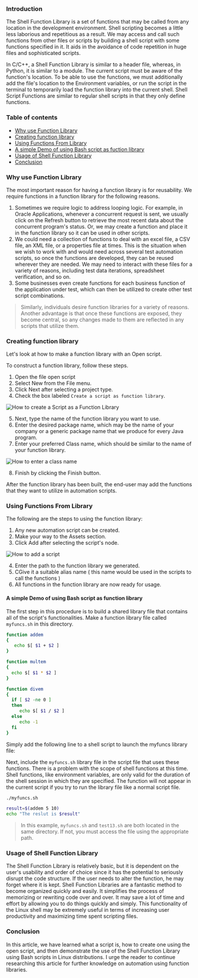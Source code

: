 ### Introduction
The Shell Function Library is a set of functions that may be called from any location in the development environment. Shell scripting becomes a little less laborious and repetitious as a result. We may access and call such functions from other files or scripts by building a shell script with some functions specified in it. It aids in the avoidance of code repetition in huge files and sophisticated scripts.

In C/C++, a Shell Function Library is similar to a header file, whereas, in Python, it is similar to a module. The current script must be aware of the function's location. To be able to use the functions, we must additionally add the file's location to the Environment variables, or run the script in the terminal to temporarily load the function library into the current shell. Shell Script Functions are similar to regular shell scripts in that they only define functions.

### Table of contents
- [Why use Function Library](#why-use-function-library)
- [Creating function library](#creating-function-library)
- [Using Functions From Library](#using-functions-from-library)
- [A simple Demo of using Bash script as fuction library](a-simple-demo-of-using-bash-script-as-fuction-library)
- [Usage of Shell Function Library](#usage-of-shell-function-library)
- [Conclusion](#conclusion)


### Why use Function Library
The most important reason for having a function library is for reusability. We require functions in a function library for the following reasons.

1. Sometimes we require logic to address looping logic. For example, in Oracle Applications, whenever a concurrent request is sent, we usually click on the Refresh button to retrieve the most recent data about the concurrent program's status. Or, we may create a function and place it in the function library so it can be used in other scripts.
2. We could need a collection of functions to deal with an excel file, a CSV file, an XML file, or a properties file at times. This is the situation when we wish to work with and would need across several test automation scripts, so once the functions are developed, they can be reused wherever they are needed. We may need to interact with these files for a variety of reasons, including test data iterations, spreadsheet verification, and so on.
3. Some businesses even create functions for each business function of the application under test, which can then be utilized to create other test script combinations.

> Similarly, individuals desire function libraries for a variety of reasons. Another advantage is that once these functions are exposed, they become central, so any changes made to them are reflected in any scripts that utilize them.
             
### Creating function library
Let's look at how to make a function library with an Open script.

To construct a function library, follow these steps.

1. Open the file open script
2. Select New from the File menu.
3. Click Next after selecting a project type.
4. Check the box labeled `Create a script as function library`.

![How to create a Script as a Function Library](/engineering-education/Shell-Script-to-Demonstrate-the-Use-of-Shell-Function-Library/create_script_as_function_library.png)

5. Next, type the name of the function library you want to use.
6. Enter the desired package name, which may be the name of your company or a generic package name that we produce for every Java program.
7. Enter your preferred Class name, which should be similar to the name of your function library.

![How to enter a class name](/engineering-education/Shell-Script-to-Demonstrate-the-Use-of-Shell-Function-Library/class_name_entry.png)

8. Finish by clicking the Finish button.

After the function library has been built, the end-user may add the functions that they want to utilize in automation scripts.

### Using Functions From Library
The following are the steps to using the function library:
1. Any new automation script can be created.
2. Make your way to the Assets section.
3. Click Add after selecting the script's node.

![How to add a script](/engineering-education/Shell-Script-to-Demonstrate-the-Use-of-Shell-Function-Library/adding_scripts_node.png)

4. Enter the path to the function library we generated.
5. CGive it a suitable alias name ( this name would be used in the scripts to call the functions )
6. All functions in the function library are now ready for usage.

#### A simple Demo of using Bash script as function library
The first step in this procedure is to build a shared library file that contains all of the script's functionalities. Make a function library file called `myfuncs.sh` in this directory.

```bash
function addem
{
   echo $[ $1 + $2 ]
}

function multem
{
  echo $[ $1 * $2 ]
}

function divem
{
  if [ $2 -ne 0 ]
  then
     echo $[ $1 / $2 ] 
  else
     echo -1 
  fi
}
```
Simply add the following line to a shell script to launch the myfuncs library file:

Next, include the `myfuncs.sh` library file in the script file that uses these functions. There is a problem with the scope of shell functions at this time. Shell functions, like environment variables, are only valid for the duration of the shell session in which they are specified. The function will not appear in the current script if you try to run the library file like a normal script file.

```bash
./myfuncs.sh

result=$(addem 5 10)
echo "The reslut is $result"
```
> In this example, `myfuncs.sh` and `test13.sh` are both located in the same directory. If not, you must access the file using the appropriate path.


### Usage of Shell Function Library

The Shell Function Library is relatively basic, but it is dependent on the user's usability and order of choice since it has the potential to seriously disrupt the code structure. If the user needs to alter the function, he may forget where it is kept. Shell Function Libraries are a fantastic method to become organized quickly and easily. It simplifies the process of memorizing or rewriting code over and over. It may save a lot of time and effort by allowing you to do things quickly and simply. This functionality of the Linux shell may be extremely useful in terms of increasing user productivity and maximizing time spent scripting files.


### Conclusion
In this article, we have learned what a script is, how to create one using the open script, and then demonstrate the use of the Shell Function Library using Bash scripts in Linux distributions. I urge the reader to continue researching this article for further knowledge on automation using function libraries.